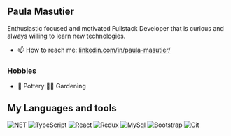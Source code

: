 

<!--
**pmasutie/pmasutie** is a ✨ _special_ ✨ repository because its `README.md` (this file) appears on your GitHub profile.

Here are some ideas to get you started:

- 🔭 I’m currently working on ...
- 🌱 I’m currently learning ...
- 👯 I’m looking to collaborate on ...
- 🤔 I’m looking for help with ...
- 💬 Ask me about ...

- 😄 Pronouns: ...
- ⚡ Fun fact: ...
-->



## Paula Masutier

Enthusiastic focused and motivated Fullstack Developer that is curious and always willing to learn new technologies. 

- 📫 How to reach me: [linkedin.com/in/paula-masutier/](https://www.linkedin.com/in/paula-masutier/)


### Hobbies
- 🏺 Pottery 👩‍🌾 Gardening

## My Languages and tools

<p>
  <img alt="NET" src="https://img.shields.io/badge/.NET-5C2D91?style=for-the-badge&logo=.net&logoColor=white" /> 
  <img alt="TypeScript" src="https://img.shields.io/badge/-TypeScript-007ACC?style=for-the-badge&logo=typescript&logoColor=white" />
  <img alt="React" src="https://img.shields.io/badge/-React-45b8d8?style=for-the-badge&logo=react&logoColor=white" />
  <img alt="Redux" src="https://img.shields.io/badge/-Redux-764ABC?style=for-the-badge&logo=redux&logoColor=white" />
  <img alt="MySql" src="https://img.shields.io/badge/MySQL-00000F?style=for-the-badge&logo=mysql&logoColor=white" />
  <img alt="Bootstrap" src="https://img.shields.io/badge/Bootstrap-563D7C?style=for-the-badge&logo=bootstrap&logoColor=white" />
  <img alt="Git" src="https://img.shields.io/badge/-Git-F05032?style=for-the-badge&logo=git&logoColor=white" />
</p>
